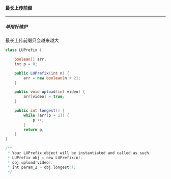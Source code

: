 #### <a href="https://leetcode.cn/problems/longest-uploaded-prefix/">最长上传前缀</a>

-------

##### 单指针维护

最长上传前缀只会越来越大

```java
class LUPrefix {

    boolean[] arr;
    int p = 0;

    public LUPrefix(int n) {
        arr = new boolean[n + 2];
    }

    public void upload(int video) {
        arr[video] = true;
    }

    public int longest() {
        while (arr[p + 1]) {
            p ++;
        }
        return p;
    }
}

/**
 * Your LUPrefix object will be instantiated and called as such:
 * LUPrefix obj = new LUPrefix(n);
 * obj.upload(video);
 * int param_2 = obj.longest();
 */
```

